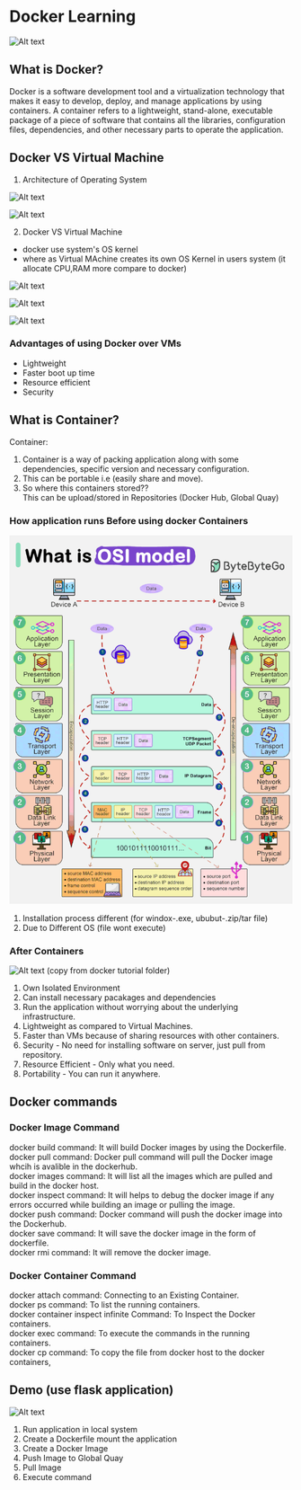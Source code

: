 # Docker Learning
![Alt text](docker.jpg)


## What is Docker?

Docker is a software development tool and a virtualization technology that makes it easy to develop, deploy, and manage applications by using containers. A container refers to a lightweight, stand-alone, executable package of a piece of software that contains all the libraries, configuration files, dependencies, and other necessary parts to operate the application.

## Docker VS Virtual Machine

1. Architecture of Operating System

![Alt text](image-1.png)


![Alt text](containers-vs-virtual-machines.jpg)

2. Docker VS Virtual Machine

* docker use system's OS kernel
* where as Virtual MAchine creates its own OS Kernel in users system (it allocate CPU,RAM more compare to docker)

![Alt text](image-2.png)

![Alt text](dockervsVM.gif)

![Alt text](Container_VM.gif)
### Advantages of using Docker over VMs
- Lightweight
- Faster boot up time
- Resource efficient
- Security

## What is Container?


Container: 
1. Container is a way of packing application along with some dependencies, specific version and necessary configuration.
2. This can be portable i.e (easily share and move).
3. So where this containers stored??  
    This can be upload/stored in Repositories (Docker Hub, Global Quay)

### How application runs Before using docker Containers

![Alt text](image.png)

1. Installation process different (for windox-.exe, ububut-.zip/tar file)
2. Due to Different OS (file wont execute)


### After Containers

![Alt text](docker2.png) (copy from docker tutorial folder)

1. Own Isolated Environment
2. Can install necessary pacakages and dependencies
3. Run the application without worrying about the underlying infrastructure.
4. Lightweight as compared to Virtual Machines.
5. Faster than VMs because of sharing resources with other containers.
6. Security - No need for installing software on server, just pull from repository.
7. Resource Efficient - Only what you need.
8. Portability - You can run it anywhere.

## Docker commands

### Docker Image Command

docker build command: It will build Docker images by using the Dockerfile.  
docker pull command: Docker pull command will pull the Docker image whcih is avalible in the dockerhub.  
docker images command: It will list all the images which are pulled and build in the docker host.  
docker inspect command: It will helps to debug the docker image if any errors occurred while building an image or pulling the image.  
docker push command: Docker command will push the docker image into the Dockerhub.  
docker save command: It will save the docker image in the form of dockerfile.  
docker rmi command: It will remove the docker image.  

### Docker Container Command

docker attach command: Connecting to an Existing Container.  
docker ps command: To list the running containers.  
docker container inspect infinite Command: To Inspect the Docker containers.  
docker exec command: To execute the commands in the running containers.  
docker cp command: To copy the file from docker host to the docker containers,  

## Demo (use flask application)

![Alt text](docker-workflow.gif)

1. Run application in local system 
2. Create a Dockerfile mount the application
3. Create a Docker Image
4. Push Image to Global Quay
5. Pull Image
6. Execute command
